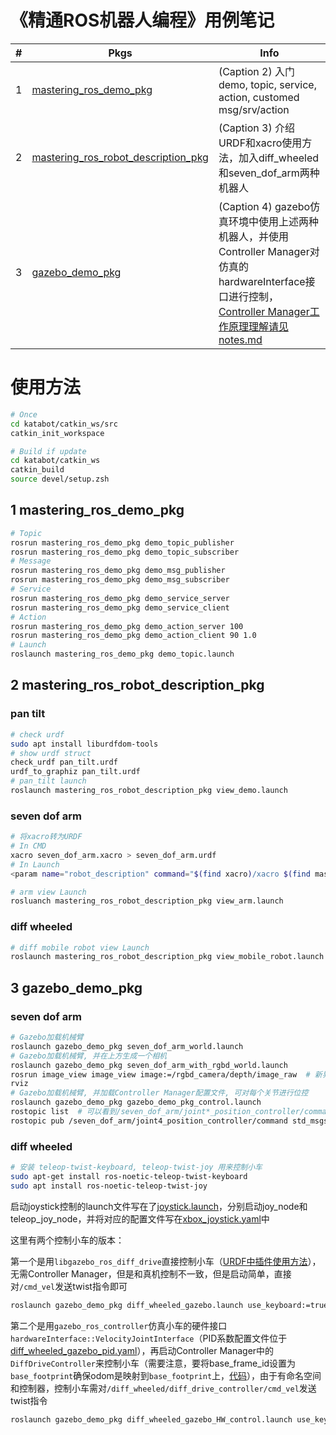 # 《精通ROS机器人编程》用例笔记

| # | Pkgs | Info |
| - | - | - |
| 1 | [mastering_ros_demo_pkg](./src/mastering_ros_demo_pkg/) | (Caption 2) 入门demo, topic, service, action, customed msg/srv/action |
| 2 | [mastering_ros_robot_description_pkg](./src/mastering_ros_robot_description_pkg/) | (Caption 3) 介绍URDF和xacro使用方法，加入diff_wheeled和seven_dof_arm两种机器人 |
| 3 | [gazebo_demo_pkg](./src/gazebo_demo_pkg/) | (Caption 4) gazebo仿真环境中使用上述两种机器人，并使用Controller Manager对仿真的hardwareInterface接口进行控制，[Controller Manager工作原理理解请见notes.md](./notes.md#controller-manager工作原理)

# 使用方法
```bash
# Once
cd katabot/catkin_ws/src
catkin_init_workspace

# Build if update
cd katabot/catkin_ws
catkin_build
source devel/setup.zsh
```
## 1 mastering_ros_demo_pkg
```bash
# Topic
rosrun mastering_ros_demo_pkg demo_topic_publisher
rosrun mastering_ros_demo_pkg demo_topic_subscriber
# Message
rosrun mastering_ros_demo_pkg demo_msg_publisher
rosrun mastering_ros_demo_pkg demo_msg_subscriber
# Service
rosrun mastering_ros_demo_pkg demo_service_server
rosrun mastering_ros_demo_pkg demo_service_client
# Action
rosrun mastering_ros_demo_pkg demo_action_server 100
rosrun mastering_ros_demo_pkg demo_action_client 90 1.0
# Launch
roslaunch mastering_ros_demo_pkg demo_topic.launch
```

## 2 mastering_ros_robot_description_pkg
### pan tilt
```bash
# check urdf
sudo apt install liburdfdom-tools
# show urdf struct
check_urdf pan_tilt.urdf
urdf_to_graphiz pan_tilt.urdf
# pan_tilt launch
roslaunch mastering_ros_robot_description_pkg view_demo.launch
```
### seven dof arm
```bash
# 将xacro转为URDF
# In CMD
xacro seven_dof_arm.xacro > seven_dof_arm.urdf
# In Launch
<param name="robot_description" command="$(find xacro)/xacro $(find mastering_ros_robot_description_pkg)/urdf/seven_dof_arm.xacro" />

# arm view Launch
rosluanch mastering_ros_robot_description_pkg view_arm.launch
```
### diff wheeled
```bash
# diff mobile robot view Launch
roslaunch mastering_ros_robot_description_pkg view_mobile_robot.launch
```

## 3 gazebo_demo_pkg
### seven dof arm
```bash
# Gazebo加载机械臂
roslaunch gazebo_demo_pkg seven_dof_arm_world.launch
# Gazebo加载机械臂, 并在上方生成一个相机
roslaunch gazebo_demo_pkg seven_dof_arm_with_rgbd_world.launch
rosrun image_view image_view image:=/rgbd_camera/depth/image_raw  # 新界面查看图像信息
rviz
# Gazebo加载机械臂, 并加载Controller Manager配置文件, 可对每个关节进行位控
roslaunch gazebo_demo_pkg gazebo_demo_pkg_control.launch
rostopic list  # 可以看到/seven_dof_arm/joint*_position_controller/command
rostopic pub /seven_dof_arm/joint4_position_controller/command std_msgs/Float64 "1.0"  # 向其发送指令
```

### diff wheeled
```bash
# 安装 teleop-twist-keyboard, teleop-twist-joy 用来控制小车
sudo apt-get install ros-noetic-teleop-twist-keyboard
sudo apt install ros-noetic-teleop-twist-joy
```
启动joystick控制的launch文件写在了[joystick.launch](./src/gazebo_demo_pkg/launch/diff_wheeled/joystick.launch)，分别启动joy_node和teleop_joy_node，并将对应的配置文件写在[xbox_joystick.yaml](./src/gazebo_demo_pkg/config/diff_wheeled/xbox_joystick.yaml)中

这里有两个控制小车的版本：

第一个是用`libgazebo_ros_diff_drive`直接控制小车（[URDF中插件使用方法](./src/mastering_ros_robot_description_pkg/urdf/diff_wheeled_robot.xacro#198)），无需Controller Manager，但是和真机控制不一致，但是启动简单，直接对`/cmd_vel`发送twist指令即可
```bash
roslaunch gazebo_demo_pkg diff_wheeled_gazebo.launch use_keyboard:=true use_joystick:=true
```

第二个是用`gazebo_ros_controller`仿真小车的硬件接口`hardwareInterface::VelocityJointInterface`（PID系数配置文件位于[diff_wheeled_gazebo_pid.yaml](./src/gazebo_demo_pkg/config/diff_wheeled/diff_wheeled_gazebo_pid.yaml)），再启动Controller Manager中的`DiffDriveController`来控制小车（需要注意，要将base_frame_id设置为`base_footprint`确保odom是映射到`base_footprint`上，[代码](./src/gazebo_demo_pkg/config/diff_wheeled/diff_wheeled_controller.yaml#15)），由于有命名空间和控制器，控制小车需对`/diff_wheeled/diff_drive_controller/cmd_vel`发送twist指令
```bash
roslaunch gazebo_demo_pkg diff_wheeled_gazebo_HW_control.launch use_keyboard:=true use_joystick:=true
```
